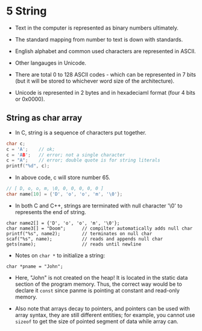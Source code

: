 # 5 String

- Text in the computer is represented as binary numbers ultimately.
- The standard mapping from number to text is down with standards.
- English alphabet and common used characters are represented in ASCII.
- Other langauges in Unicode.

- There are total 0 to 128 ASCII codes - which can be represented in 7 bits
  (but it will be stored to whichever word size of the architecture).
- Unicode is represented in 2 bytes and in hexadeciaml format (four 4 bits or
  0x0000).

## String as char array

- In C, string is a sequence of characters put together.

```c
char c;
c = 'A';    // ok;
c = 'AB';   // error; not a single character
c = "A";    // error; double quote is for string literals
printf("%d", c);
```

- In above code, c will store number 65.

```c
// [ D, o, o, m, \0, 0, 0, 0, 0, 0 ]
char name[10] = {'D', 'o', 'o', 'm', '\0'};
```

- In both C and C++, strings are terminated with null character '\0' to
  represents the end of string.

```
char name2[] = {'D', 'o', 'o', 'm', '\0'};
char name3[] = "Doom";      // compilter automatically adds null char
printf("%s", name2);        // terminates on null char
scaf("%s", name);           // reads and appends null char 
gets(name);                 // reads until newline
```

- Notes on `char *` to initialize a string:

```
char *pname = "John";
```

- Here, "John" is not created on the heap! It is located in the static data
  section of the program memory. Thus, the correct way would be to declare it
  `const` since panme is pointing at constant and read-only memory.

- Also note that arrays decay to pointers, and pointers can be used with array
  syntax, they are still different entities; for example, you cannot use
  `sizeof` to get the size of pointed segment of data while array can.


